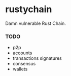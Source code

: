 # rustychain

Damn vulnerable Rust Chain.

### TODO

- p2p
- accounts
- transactions signatures
- consensus 
- wallets
